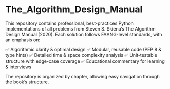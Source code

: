 # The_Algorithm_Design_Manual
This repository contains professional, best-practices Python implementations of all problems from Steven S. Skiena’s The Algorithm Design Manual (2020).
Each solution follows FAANG-level standards, with an emphasis on:

✅ Algorithmic clarity & optimal design
✅ Modular, reusable code (PEP 8 & type hints)
✅ Detailed time & space complexity analysis
✅ Unit-testable structure with edge-case coverage
✅ Educational commentary for learning & interviews

The repository is organized by chapter, allowing easy navigation through the book’s structure.

